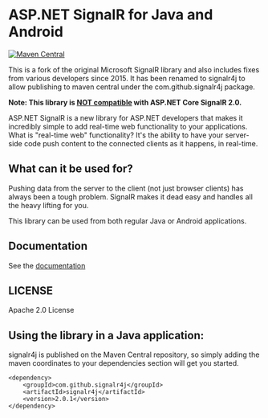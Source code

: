 # ASP.NET SignalR for Java and Android
[![Maven Central](https://maven-badges.herokuapp.com/maven-central/com.github.signalr4j/signalr4j/badge.svg?style=plastic)](https://maven-badges.herokuapp.com/maven-central/com.github.signalr4j/signalr4j)

This is a fork of the original Microsoft SignalR library and also includes fixes from various developers since 2015.  It has been renamed to signalr4j to allow publishing to maven central under the com.github.signalr4j package.

**Note: This library is [NOT compatible](https://github.com/aspnet/SignalR/issues/883#issuecomment-336499189) with ASP.NET Core SignalR 2.0.**

ASP.NET SignalR is a new library for ASP.NET developers that makes it incredibly simple to add real-time web functionality to your applications. What is "real-time web" functionality? It's the ability to have your server-side code push content to the connected clients as it happens, in real-time.

## What can it be used for?
Pushing data from the server to the client (not just browser clients) has always been a tough problem. SignalR makes 
it dead easy and handles all the heavy lifting for you.

This library can be used from both regular Java or Android applications.

## Documentation
See the [documentation](http://asp.net/signalr)
	
## LICENSE
Apache 2.0 License

## Using the library in a Java application:

signalr4j is published on the Maven Central repository, so simply adding the maven coordinates to your dependencies section will get you started.  

```
<dependency>
    <groupId>com.github.signalr4j</groupId>
    <artifactId>signalr4j</artifactId>
    <version>2.0.1</version>
</dependency>
```




